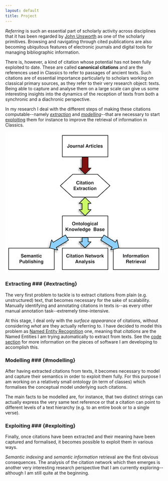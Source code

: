```yaml
---
layout: default
title: Project
---
```

_Referring_ is such an essential part of scholarly activity across disciplines that it has been regarded by [John Unsworth](http://people.lis.illinois.edu/~unsworth/Kings.5-00/primitives.html) as one of the scholarly primitives. Browsing and navigating through cited publications are also becoming ubiquitous features of electronic journals and digital tools for managing bibliographic information. 

There is, however, a kind of citation whose potential has not been fully exploited to date. These are called **canonical citations** and are the references used in Classics to refer to passages of ancient texts. Such citations are of essential importance particularly to scholars working on classical primary sources, as they refer to their very research object: texts. Being able to capture and analyse them on a large scale can give us some interesting insights into the dynamics of the reception of texts from both a synchronic and a diachronic perspective.

In my research I deal with the different steps of making these citations computable--namely _[extraction](#extracting)_ and _[modelling](#modelling)_--that are necessary to start [exploiting](#exploiting) them for instance to improve the retrieval of information in Classics.

![diagram](imgs/big_picture.png)

### Extracting ### {#extracting}

The very first problem to tackle is to extract citations from plain (e.g. unstructured) text, that becomes necessary for the sake of scalability. Manually identifying and annotating citations in texts is--as every other manual annotation task--extremely time-intensive.

At this stage, I deal only with the _surface appearance_ of citations, without considering _what_ are they actually referring to. I have decided to model this problem as [Named Entity Recognition](http://en.wikipedia.org/wiki/Named-entity_recognition) one, meaning that _citations_ are the Named Entities I am trying automatically to extract from texts. See the [code section](code.html) for more information on the pieces of software I am developing to accomplish this.

### Modelling ### {#modelling}

After having extracted citations from texts, it becomes necessary to model and capture their semantics in order to exploit them fully.
For this purpose I am working on a relatively small ontology (in term of classes) which formalises the conceptual model underlying such citations.

The main facts to be modelled are, for instance, that two distinct strings can actually express the very same text reference or that a citation can point to different levels of a text hierarchy (e.g. to an entire book or to a single verse).

### Exploiting ### {#exploiting}

Finally, once citations have been extracted and their meaning have been captured and formalised, it becomes possible to exploit them in various ways.

_Semantic indexing_ and _semantic information_ retrieval are the first obvious consequences. The analysis of the citation network which then emerges is another very interesting research perspective that I am currently exploring--although I am still quite at the beginning.

<!--
## Glossary ##

<dl>
  <dt id="canonical-citation">Canonical Citation</dt>
  <dd>[add definition...]</dd>
</dl>
-->